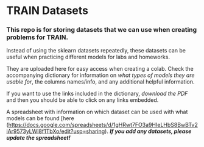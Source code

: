 # TRAIN Datasets

### This repo is for storing datasets that we can use when creating problems for TRAIN. 
 
Instead of using the sklearn datasets repeatedly, these datasets can be useful when practicing different models for labs and homeworks.

They are uploaded here for easy access when creating a colab. Check the accompanying dictionary for information on *what types of models they are usable for*, the columns names/info, and any additional helpful information. 

If you want to use the links included in the dictionary, *download the PDF* and then you should be able to click on any links embedded.

A spreadsheet with information on which dataset can be used with what models can be found [here (https://docs.google.com/spreadsheets/d/1gHRwt7FO3a9HIeLHbS8BwBTv2iAr9573yLWl8f1TbXo/edit?usp=sharing). ***If you add any datasets, please update the spreadsheet!***
